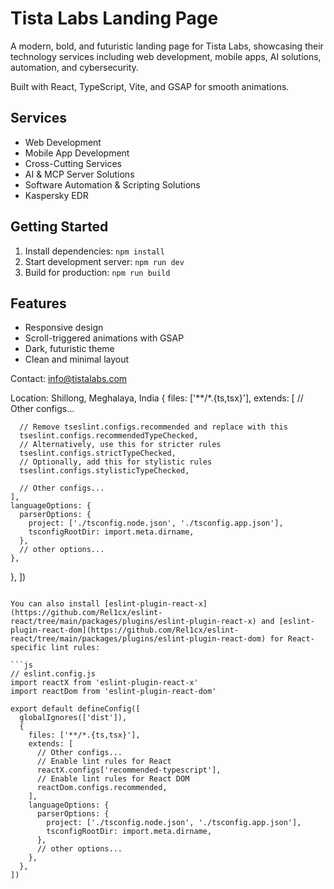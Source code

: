 # Tista Labs Landing Page

A modern, bold, and futuristic landing page for Tista Labs, showcasing their technology services including web development, mobile apps, AI solutions, automation, and cybersecurity.

Built with React, TypeScript, Vite, and GSAP for smooth animations.

## Services

- Web Development
- Mobile App Development
- Cross-Cutting Services
- AI & MCP Server Solutions
- Software Automation & Scripting Solutions
- Kaspersky EDR

## Getting Started

1. Install dependencies: `npm install`
2. Start development server: `npm run dev`
3. Build for production: `npm run build`

## Features

- Responsive design
- Scroll-triggered animations with GSAP
- Dark, futuristic theme
- Clean and minimal layout

Contact: info@tistalabs.com

Location: Shillong, Meghalaya, India
  {
    files: ['**/*.{ts,tsx}'],
    extends: [
      // Other configs...

      // Remove tseslint.configs.recommended and replace with this
      tseslint.configs.recommendedTypeChecked,
      // Alternatively, use this for stricter rules
      tseslint.configs.strictTypeChecked,
      // Optionally, add this for stylistic rules
      tseslint.configs.stylisticTypeChecked,

      // Other configs...
    ],
    languageOptions: {
      parserOptions: {
        project: ['./tsconfig.node.json', './tsconfig.app.json'],
        tsconfigRootDir: import.meta.dirname,
      },
      // other options...
    },
  },
])
```

You can also install [eslint-plugin-react-x](https://github.com/Rel1cx/eslint-react/tree/main/packages/plugins/eslint-plugin-react-x) and [eslint-plugin-react-dom](https://github.com/Rel1cx/eslint-react/tree/main/packages/plugins/eslint-plugin-react-dom) for React-specific lint rules:

```js
// eslint.config.js
import reactX from 'eslint-plugin-react-x'
import reactDom from 'eslint-plugin-react-dom'

export default defineConfig([
  globalIgnores(['dist']),
  {
    files: ['**/*.{ts,tsx}'],
    extends: [
      // Other configs...
      // Enable lint rules for React
      reactX.configs['recommended-typescript'],
      // Enable lint rules for React DOM
      reactDom.configs.recommended,
    ],
    languageOptions: {
      parserOptions: {
        project: ['./tsconfig.node.json', './tsconfig.app.json'],
        tsconfigRootDir: import.meta.dirname,
      },
      // other options...
    },
  },
])
```
